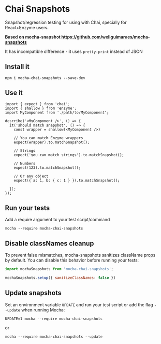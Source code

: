 # Chai Snapshots
Snapshot/regression testing for using with Chai, specially for React+Enzyme users.

**Based on mocha-snapshot https://github.com/wellguimaraes/mocha-snapshots**

It has incompatible difference - it uses `pretty-print` instead of JSON

## Install it
`npm i mocha-chai-snapshots --save-dev`

## Use it
```es6
import { expect } from 'chai';
import { shallow } from 'enzyme';
import MyComponent from './path/to/MyComponent';

describe('<MyComponent />', () => {
  it('should match snapshot', () => {
    const wrapper = shallow(<MyComponent />)
    
    // You can match Enzyme wrappers
    expect(wrapper).to.matchSnapshot();
    
    // Strings
    expect('you can match strings').to.matchSnapshot();
    
    // Numbers
    expect(123).to.matchSnapshot();
    
    // Or any object
    expect({ a: 1, b: { c: 1 } }).to.matchSnapshot();
   
  });
});
```

## Run your tests
Add a require argument to your test script/command 

`mocha --require mocha-chai-snapshots`

## Disable classNames cleanup
To prevent false mismatches, mocha-snapshots sanitizes className props by default. You can disable this behavior before running your tests:
```js
import mochaSnapshots from 'mocha-chai-snapshots';

mochaSnapshots.setup({ sanitizeClassNames: false })
```

## Update snapshots
Set an environment variable `UPDATE` and run your test script or add the flag `--update`  when running Mocha:

```
UPDATE=1 mocha --require mocha-chai-snapshots
``` 
or
```
mocha --require mocha-chai-snapshots --update
```
